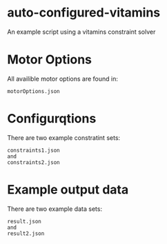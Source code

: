 # auto-configured-vitamins
An example script using a vitamins constraint solver

# Motor Options

All availible motor options are found in:

```
motorOptions.json
```

# Configurqtions

There are two example constratint sets:

```
constraints1.json
and
constraints2.json
```

# Example output data

There are two example data sets:

```
result.json
and
result2.json
```
